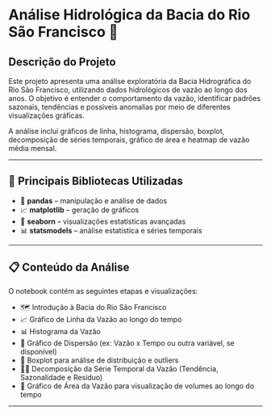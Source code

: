 # Análise Hidrológica da Bacia do Rio São Francisco 🌊

## Descrição do Projeto

Este projeto apresenta uma análise exploratória da Bacia Hidrográfica do Rio São Francisco, utilizando dados hidrológicos de vazão ao longo dos anos. O objetivo é entender o comportamento da vazão, identificar padrões sazonais, tendências e possíveis anomalias por meio de diferentes visualizações gráficas.

A análise inclui gráficos de linha, histograma, dispersão, boxplot, decomposição de séries temporais, gráfico de área e heatmap de vazão média mensal.

---

## 🧰 Principais Bibliotecas Utilizadas

- 🐼 **pandas** – manipulação e análise de dados
- 📈 **matplotlib** – geração de gráficos
- 🎨 **seaborn** – visualizações estatísticas avançadas
- 📊 **statsmodels** – análise estatística e séries temporais

---

## 📋 Conteúdo da Análise

O notebook contém as seguintes etapas e visualizações:

- 🗺️ Introdução à Bacia do Rio São Francisco  
- 📈 Gráfico de Linha da Vazão ao longo do tempo  
- 📊 Histograma da Vazão  
- 🔵 Gráfico de Dispersão (ex: Vazão x Tempo ou outra variável, se disponível)  
- 🧪 Boxplot para análise de distribuição e outliers  
- 🕵️‍♂️ Decomposição da Série Temporal da Vazão (Tendência, Sazonalidade e Resíduo)  
- 🌊 Gráfico de Área da Vazão para visualização de volumes ao longo do tempo  
---


